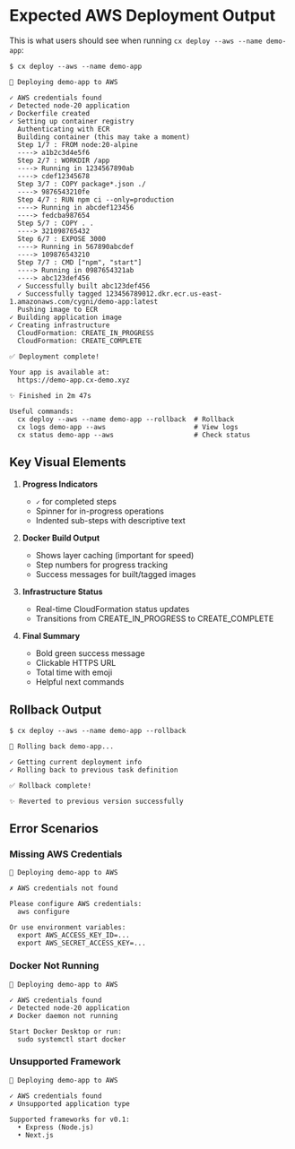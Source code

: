 # Expected AWS Deployment Output

This is what users should see when running `cx deploy --aws --name demo-app`:

```
$ cx deploy --aws --name demo-app

🚀 Deploying demo-app to AWS

✓ AWS credentials found
✓ Detected node-20 application
✓ Dockerfile created
✓ Setting up container registry
  Authenticating with ECR
  Building container (this may take a moment)
  Step 1/7 : FROM node:20-alpine
  ----> a1b2c3d4e5f6
  Step 2/7 : WORKDIR /app
  ----> Running in 1234567890ab
  ----> cdef12345678
  Step 3/7 : COPY package*.json ./
  ----> 9876543210fe
  Step 4/7 : RUN npm ci --only=production
  ----> Running in abcdef123456
  ----> fedcba987654
  Step 5/7 : COPY . .
  ----> 321098765432
  Step 6/7 : EXPOSE 3000
  ----> Running in 567890abcdef
  ----> 109876543210
  Step 7/7 : CMD ["npm", "start"]
  ----> Running in 0987654321ab
  ----> abc123def456
  ✓ Successfully built abc123def456
  ✓ Successfully tagged 123456789012.dkr.ecr.us-east-1.amazonaws.com/cygni/demo-app:latest
  Pushing image to ECR
✓ Building application image
✓ Creating infrastructure
  CloudFormation: CREATE_IN_PROGRESS
  CloudFormation: CREATE_COMPLETE

✅ Deployment complete!

Your app is available at:
  https://demo-app.cx-demo.xyz

✨ Finished in 2m 47s

Useful commands:
  cx deploy --aws --name demo-app --rollback  # Rollback
  cx logs demo-app --aws                      # View logs
  cx status demo-app --aws                    # Check status
```

## Key Visual Elements

1. **Progress Indicators**
   - `✓` for completed steps
   - Spinner for in-progress operations
   - Indented sub-steps with descriptive text

2. **Docker Build Output**
   - Shows layer caching (important for speed)
   - Step numbers for progress tracking
   - Success messages for built/tagged images

3. **Infrastructure Status**
   - Real-time CloudFormation status updates
   - Transitions from CREATE_IN_PROGRESS to CREATE_COMPLETE

4. **Final Summary**
   - Bold green success message
   - Clickable HTTPS URL
   - Total time with emoji
   - Helpful next commands

## Rollback Output

```
$ cx deploy --aws --name demo-app --rollback

🚀 Rolling back demo-app...

✓ Getting current deployment info
✓ Rolling back to previous task definition

✅ Rollback complete!

✨ Reverted to previous version successfully
```

## Error Scenarios

### Missing AWS Credentials
```
🚀 Deploying demo-app to AWS

✗ AWS credentials not found

Please configure AWS credentials:
  aws configure

Or use environment variables:
  export AWS_ACCESS_KEY_ID=...
  export AWS_SECRET_ACCESS_KEY=...
```

### Docker Not Running
```
🚀 Deploying demo-app to AWS

✓ AWS credentials found
✓ Detected node-20 application
✗ Docker daemon not running

Start Docker Desktop or run:
  sudo systemctl start docker
```

### Unsupported Framework
```
🚀 Deploying demo-app to AWS

✓ AWS credentials found
✗ Unsupported application type

Supported frameworks for v0.1:
  • Express (Node.js)
  • Next.js
```